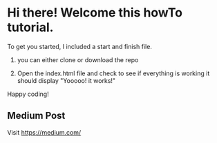# Hi there! Welcome this howTo tutorial.

To get you started, I included a start and finish file.

1) you can either clone or download the repo

2) Open the index.html file and check to see if everything is working it should display "Yooooo! it works!" 

Happy coding!

## Medium Post

Visit https://medium.com/
